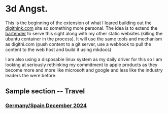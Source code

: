 # 3d Angst.
This is the beginning of the extension of what I leared building out the [digithink.com](https://www.digithink.som/) site so something more personal. The idea is to extend the [bartender](https://bartender.digithink.som/) to serve this sight along with my other static websites (killing the ubuntu container in the process). It will use the same tools and mechanism as digithi.com (push content to a git server, use a webhook to pull the content to the web host and build it using mkdocs)

I am also using a disposable linux system as my daily driver for this so I am looking at seriously rethinking my commitment to apple products as they become more and more like microsoft and google and less like the industry leaders the were before. 

## Sample section -- Travel 
### [Germany/Spain December 2024](/Travel/Germany-Spain-DEC24/)